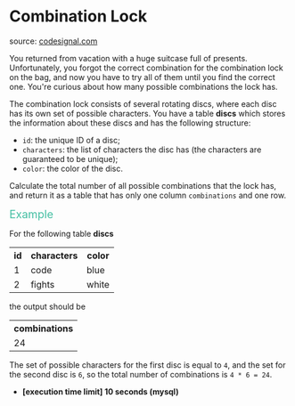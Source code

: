 <h1>Combination Lock</h1>
<p>source: <a href="https://www.codesignal.com/">codesignal.com</a>
<div><p>You returned from vacation with a huge suitcase full of presents. Unfortunately, you forgot the correct combination for the combination lock on the bag, and now you have to try all of them until you find the correct one. You're curious about how many possible combinations the lock has.</p>
<p>The combination lock consists of several rotating discs, where each disc has its own set of possible characters. You have a table <strong>discs</strong> which stores the information about these discs and has the following structure:</p>
<ul>
<li><code>id</code>: the unique ID of a disc;</li>
<li><code>characters</code>: the list of characters the disc has (the characters are guaranteed to be unique);</li>
<li><code>color</code>: the color of the disc.</li>
</ul>
<p>Calculate the total number of all possible combinations that the lock has, and return it as a table that has only one column <code>combinations</code> and one row.</p>
<p><span style="color:#44BFA3;font-size:1.4em">Example</span></p>
<p>For the following table <strong>discs</strong></p>
<table>
  <tbody><tr>
    <th>id</th>
    <th>characters</th>
    <th>color</th>
  </tr>
  <tr>
    <td>1</td>
    <td>code</td>
    <td>blue</td>
  </tr>
  <tr>
    <td>2</td>
    <td>fights</td>
    <td>white</td>
  </tr>
</tbody></table>  
<p>the output should be</p>
<table>
  <tbody><tr>
    <th>combinations</th>
  </tr>
  <tr>
    <td>24</td>
  </tr>
</tbody></table>
<p>The set of possible characters for the first disc is equal to <code>4</code>, and the set for the second disc is <code>6</code>, so the total number of combinations is <code>4 * 6 = 24</code>.</p>
<ul>
<li><strong>[execution time limit] 10 seconds (mysql)</strong></li>
</ul>
</div>
